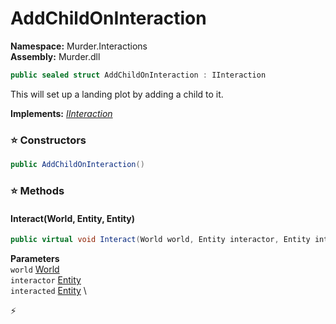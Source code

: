 # AddChildOnInteraction

**Namespace:** Murder.Interactions \
**Assembly:** Murder.dll

```csharp
public sealed struct AddChildOnInteraction : IInteraction
```

This will set up a landing plot by adding a child to it.

**Implements:** _[IInteraction](../../Bang/Interactions/IInteraction.html)_

### ⭐ Constructors
```csharp
public AddChildOnInteraction()
```

### ⭐ Methods
#### Interact(World, Entity, Entity)
```csharp
public virtual void Interact(World world, Entity interactor, Entity interacted)
```

**Parameters** \
`world` [World](../../Bang/World.html) \
`interactor` [Entity](../../Bang/Entities/Entity.html) \
`interacted` [Entity](../../Bang/Entities/Entity.html) \



⚡